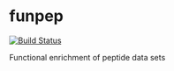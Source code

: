 # funpep

[![Build Status](https://travis-ci.org/agjacome/funpep.svg?branch=development)](https://travis-ci.org/agjacome/funpep)

Functional enrichment of peptide data sets

